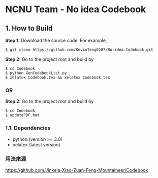 # NCNU Team - No idea Codebook

## 1. How to Build
**Step 1:** Download the source code. For example,
~~~
$ git clone https://github.com/KevinTeng0207/No-idea-Codebook.git
~~~

**Step 2:** Go to the project root and build by
~~~
$ cd Codebook
$ python GenCodebookList.py
$ xelatex Codebook.tex && xelatex Codebook.tex
~~~
### OR
**Step 2:** Go to the project root and build by
~~~
$ cd Codebook
$ updatePDF.bat
~~~
### 1.1. Dependencies

* python (version >= 3.0)
* xelatex (latest version)

### 用法來源
https://github.com/Jinkela-Xiao-Zuan-Feng-Mountaineer/Codebook
